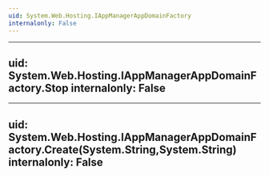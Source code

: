 ```yaml
---
uid: System.Web.Hosting.IAppManagerAppDomainFactory
internalonly: False
---
```


---
uid: System.Web.Hosting.IAppManagerAppDomainFactory.Stop
internalonly: False
---

---
uid: System.Web.Hosting.IAppManagerAppDomainFactory.Create(System.String,System.String)
internalonly: False
---
